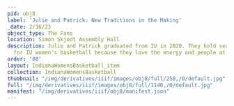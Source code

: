 ```yaml
---
pid: obj8
label: 'Julie and Patrick: New Traditions in the Making'
_date: 2/16/23
object_type: The Fans
location: Simon Skjodt Assembly Hall
description: Julie and Patrick graduated from IU in 2020. They hold season tickets
  for IU women's basketball because they love the energy and people at the games.
order: '08'
layout: IndianaWomensBasketball_item
collection: IndianaWomensBasketball
thumbnail: "/img/derivatives/iiif/images/obj8/full/250,/0/default.jpg"
full: "/img/derivatives/iiif/images/obj8/full/1140,/0/default.jpg"
manifest: "/img/derivatives/iiif/obj8/manifest.json"
---
```


